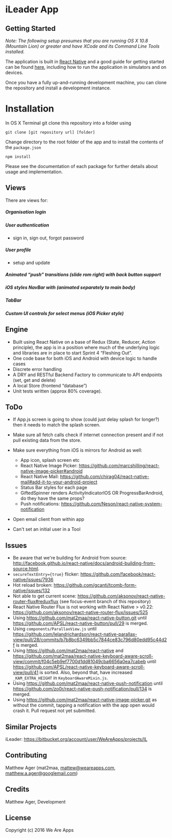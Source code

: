 # iLeader App

## Getting Started

*Note: The following setup presumes that you are running OS X 10.8
(Mountain Lion) or greater and have XCode and its Command Line Tools
installed.*

The application is built in [React Native] and a good guide for getting
started can be found [here], including how to run the application in
simulators and on devices.

Once you have a fully up-and-running development machine, you can clone
the repository and install a development instance.

# Installation #
In OS X Terminal git clone this repository into a folder using

```
git clone [git repository url] [folder]
```

Change directory to the root folder of the app and to install the
contents of the `package.json`

```
npm install
```

Please see the documentation of each package for further details about usage
and implementation.

## Views

There are views for:

##### Organisation login

##### User authentication
* sign in, sign out, forgot password

##### User profile
* setup and update

##### Animated “push” transitions (slide rom right) with back button support

##### iOS styles NavBar with (animated separately to main body)

##### TabBar

##### Custom UI controls for select menus (iOS Picker style)

## Engine
* Built using React Native on a base of Redux (State, Reducer, Action principle), the app is in a position where much of the underlying logic and libraries are in place to start Sprint 4 “Fleshing Out”.
* One code base for both iOS and Android with device logic to handle cases
* Discrete error handling
* A DRY and RESTful Backend Factory to communicate to API endpoints (set, get and delete)
* A local Store (frontend “database”)
* Unit tests written (approx 80% coverage).

## ToDo
* If App.js screen is going to show (could just delay splash for longer?) then it needs to match the splash screen.

* Make sure all fetch calls check if internet connection present and if not pull existing data from the store.

* Make sure everything from iOS is mirrors for Android as well:
  * App icon, splash screen etc
  * React Native Image Picker: https://github.com/marcshilling/react-native-image-picker#android
  * React Native Mail: https://github.com/chirag04/react-native-mail#add-it-to-your-android-project
  * Status Bar styles for each page
  * GiftedSpinner renders ActivityIndicatorIOS OR ProgressBarAndroid, do they have the same props?
  * Push notifications: https://github.com/Neson/react-native-system-notification

* Open email client from within app

* Can't set an initial user in a Tool

## Issues

* Be aware that we're building for Android from source: <http://facebook.github.io/react-native/docs/android-building-from-source.html>.
* `secureTextEntry={true}` flicker: <https://github.com/facebook/react-native/issues/7936>
* Hot reload broken: <https://github.com/gcanti/tcomb-form-native/issues/132>
* Not able to get current scene: <https://github.com/aksonov/react-native-router-flux#reduxflux> (see focus-event branch of this repository)
* React Native Router Flux is not working with React Native > v0.22: <https://github.com/aksonov/react-native-router-flux/issues/525>
* Using <https://github.com/mat2maa/react-native-button.git> until <https://github.com/APSL/react-native-button/pull/29> is merged.
* Using `components/ParallaxView.js`
 until <https://github.com/lelandrichardson/react-native-parallax-view/pull/28/commits/b7b8bc6349bb5c7844ce83c796d80edd95c44d2f> is merged.
* Using <https://github.com/mat2maa/react-native> and <https://github.com/mat2maa/react-native-keyboard-aware-scroll-view/commit/f04c5eb9ef7700d1dd81049cba6656a0ea7cabeb> until <https://github.com/APSL/react-native-keyboard-aware-scroll-view/pull/41> is sorted. Also, beyond that, have increased `_KAM_EXTRA_HEIGHT` in `KeyboardAwareMixin.js`.
* Using <https://github.com/mat2maa/react-native-push-notification> until <https://github.com/zo0r/react-native-push-notification/pull/134> is merged.
* Using <https://github.com/mat2maa/react-native-image-picker.git> as without the commit, tapping a notification with the app open would crash it. Pull request not yet submitted.

## Similar Projects
iLeader: <https://bitbucket.org/account/user/WeAreApps/projects/IL>

## Contributing
Matthew Ager (mat2maa, [mattew@weareapps.com], [matthew.a.ager@googlemail.com])

## Credits
Matthew Ager, Development

## License
Copyright (c) 2016 We Are Apps

[React Native]: https://facebook.github.io/react-native/ "React Native"
[here]: https://facebook.github.io/react-native/docs/getting-started.html#content "Initial Setup Instructions"
[mattew@weareapps.com]: mailto:mattew@weareapps.com "Matthew Ager: We Are Apps"
[matthew.a.ager@googlemail.com]: mailto:matthew.a.ager@googlemail.com "Matthew Ager: Home"
